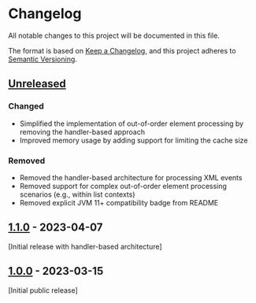 # Changelog

All notable changes to this project will be documented in this file.

The format is based on [Keep a Changelog](https://keepachangelog.com/en/1.0.0/),
and this project adheres to [Semantic Versioning](https://semver.org/spec/v2.0.0.html).

## [Unreleased]

### Changed
- Simplified the implementation of out-of-order element processing by removing the handler-based approach
- Improved memory usage by adding support for limiting the cache size

### Removed
- Removed the handler-based architecture for processing XML events
- Removed support for complex out-of-order element processing scenarios (e.g., within list contexts)
- Removed explicit JVM 11+ compatibility badge from README

## [1.1.0] - 2023-04-07

[Initial release with handler-based architecture]

## [1.0.0] - 2023-03-15

[Initial public release]

[Unreleased]: https://github.com/asm0dey/staks/compare/v1.1.0...HEAD
[1.1.0]: https://github.com/asm0dey/staks/compare/v1.0.0...v1.1.0
[1.0.0]: https://github.com/asm0dey/staks/releases/tag/v1.0.0